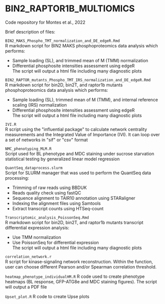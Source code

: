 # BIN2_RAPTOR1B_MULTIOMICS
Code repository for Montes et al., 2022

Brief description of files:

`BIN2_MAKS_Phospho_TMT_normalization_and_DE_edgeR.Rmd`  
R markdown script for BIN2 MAKS phosphoproteomics data analysis which performs:  
- Sample loading (SL), and trimmed mean of M (TMM) normalization
- Differential phosphosite intensities assessment using edgeR  
The script will output a html file including many diagnostic plots  

`BIN2_RAPTOR_mutants_Phospho_TMT_IRS_normalization_and_DE_edgeR.Rmd`  
R markdown script for bin2D, bin2T, and raptor1b mutants phosphoproteomics data analysis which performs:  
- Sample loading (SL), trimmed mean of M (TMM), and internal reference scaling (IRS) normalization
- Differential phosphosite intensities assessment using edgeR  
The script will output a html file including many diagnostic plots  

`IVI.R`  
R script using the "influential package" to calculate network centrality measurements and the Integrated Value of Importance (IVI).
It can loop over a set of networks in "sif" or "csv" format

`NMC_phenotyping_MLM.R`  
Script used for BL phenotype and MDC staining under sucrose starvation statistical testing by generalized linear model regression

`QuantSeq_dataprocess.slurm`  
Script for SLURM manager that was used to perform the QuantSeq data processing:  
- Trimming of raw reads using BBDUK
- Reads quality check using fastQC  
- Sequence alignment to TAIR10 annotation using STARaligner
- Indexing the alignment files using Samtools
- Extract transcript counts using HTSeq-count

`Transcriptomic_analysis_PoissonSeq.Rmd`  
R markdown script for bin2D, bin2T, and raptor1b mutants transcript differential expression analysis:
- Use TMM normalization
- Use PoissonSeq for differential expression  
The script will output a html file including many diagnostic plots

`correlation_network.r`  
R script for kinase-signaling network reconstruction. Within the function, user can choose different Pearson and/or Spearman correlation threshold.

`heatmap_phenotype_individualHM.R`
R code used to create phenotype heatmaps (BL response, GFP-ATG8e and MDC staining figures). The script will output a PDF file

`Upset_plot.R`
R code to create Upse plots
